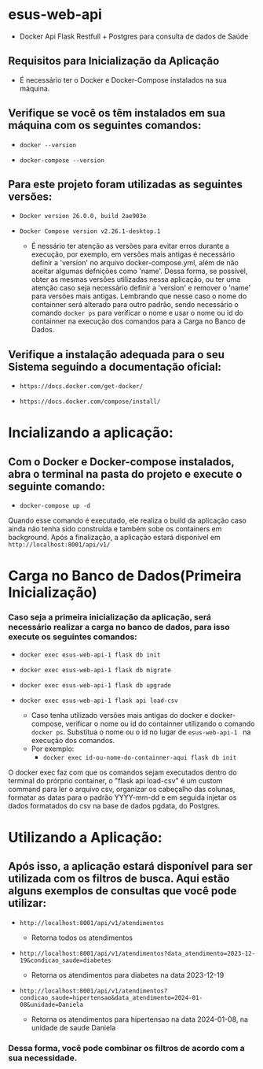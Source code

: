 # esus-web-api
- Docker Api Flask Restfull + Postgres para consulta de dados de Saúde 
## Requisitos para Inicialização da Aplicação
- É necessário ter o Docker e Docker-Compose instalados na sua máquina.

## Verifique se você os têm instalados em sua máquina com os seguintes comandos:

-     docker --version

-     docker-compose --version

## Para este projeto foram utilizadas as seguintes versões:

- `Docker version 26.0.0, build 2ae903e`

- `Docker Compose version v2.26.1-desktop.1`

   - É nessário ter atenção as versões para evitar erros durante a execução, por exemplo, em versões mais antigas é necessário definir a 'version' no arquivo docker-compose.yml, além de não aceitar algumas defnições como 'name'. Dessa forma, se possível, obter as mesmas versões utilizadas nessa aplicação, ou ter uma atenção caso seja necessário definir a 'version' e remover o 'name' para versões mais antigas. Lembrando que nesse caso o nome do containner será alterado para outro padrão, sendo necessário o comando `docker ps` para verificar o nome e usar o nome ou id do containner na execução dos comandos para a Carga no Banco de Dados.      

## Verifique a instalação adequada para o seu Sistema seguindo a documentação oficial:

-     https://docs.docker.com/get-docker/ 

-     https://docs.docker.com/compose/install/

# Incializando a aplicação:

## Com o Docker e Docker-compose instalados, abra o terminal na pasta do projeto e execute o seguinte comando:

-     docker-compose up -d

Quando esse comando é executado, ele realiza o build da aplicação caso ainda não tenha sido construída e também sobe os containers em background. Após a finalização, a aplicação estará disponível em `http://localhost:8001/api/v1/`

# Carga no Banco de Dados(Primeira Inicialização)

### Caso seja a primeira inicialização da aplicação, será necessário realizar a carga no banco de dados, para isso execute os seguintes comandos:

-     docker exec esus-web-api-1 flask db init

-     docker exec esus-web-api-1 flask db migrate

-     docker exec esus-web-api-1 flask db upgrade

-     docker exec esus-web-api-1 flask api load-csv

   - Caso tenha utilizado versões mais antigas do docker e docker-compose, verificar o nome ou id do containner utilizando o comando `docker ps`. Substitua o nome ou o id no lugar de `esus-web-api-1 ` na execução dos comandos.
   - Por exemplo:
      -  `docker exec id-ou-nome-do-containner-aqui flask db init `

O docker exec faz com que os comandos sejam executados dentro do terminal do prórprio container, o "flask api load-csv" é um custom command para ler o arquivo csv, organizar os cabeçalho das colunas, formatar as datas para o padrão YYYY-mm-dd e em seguida injetar os dados formatados do csv na base de dados pgdata, do Postgres.

# Utilizando a Aplicação:

## Após isso, a aplicação estará disponível para ser utilizada com os filtros de busca. Aqui estão alguns exemplos de consultas que você pode utilizar:

- `http://localhost:8001/api/v1/atendimentos`

   - Retorna todos os atendimentos

- `http://localhost:8001/api/v1/atendimentos?data_atendimento=2023-12-19&condicao_saude=diabetes`
  
   - Retorna os atendimentos para diabetes na data 2023-12-19

- `http://localhost:8001/api/v1/atendimentos?condicao_saude=hipertensao&data_atendimento=2024-01-08&unidade=Daniela`
  
   - Retorna os atendimentos para hipertensao na data 2024-01-08, na unidade de saude Daniela

### Dessa forma, você pode combinar os filtros de acordo com a sua necessidade.



 
